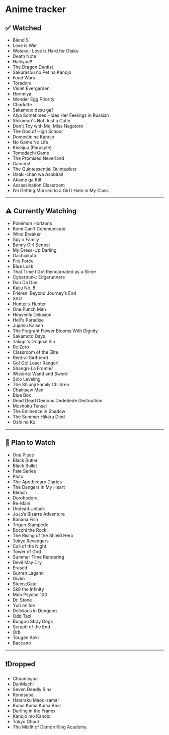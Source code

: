 # Anime tracker

## ✅ Watched  

- Blend S  
- Love is War  
- Wotakoi: Love is Hard for Otaku  
- Death Note  
- Haikyuu!!  
- The Dragon Dentist  
- Sakurasou no Pet na Kanojo  
- Food Wars  
- Toradora  
- Violet Evergarden  
- Horimiya  
- Wonder Egg Priority  
- Charlotte  
- Sakamoto desu ga?  
- Alya Sometimes Hides Her Feelings in Russian  
- Shikimori's Not Just a Cutie  
- Don't Toy with Me, Miss Nagatoro  
- The God of High School  
- Domestic na Kanojo  
- No Game No Life  
- Kiseijuu (Parasyte)  
- Tomodachi Game  
- The Promised Neverland  
- Gamers!  
- The Quintessential Quintuplets  
- Uzaki-chan wa Asobitai!  
- Akame ga Kill  
- Assassination Classroom  
- I’m Getting Married to a Girl I Hate in My Class

---

## ⚠️ Currently Watching  

- Pokémon Horizons  
- Komi Can't Communicate  
- Wind Breaker  
- Spy x Family  
- Bunny Girl Senpai  
- My Dress-Up Darling  
- Gachiakuta  
- Fire Force  
- Blue Lock  
- That Time I Got Reincarnated as a Slime  
- Cyberpunk: Edgerunners  
- Dan Da Dan  
- Kaiju No. 8  
- Frieren: Beyond Journey’s End
- SAO  
- Hunter x Hunter  
- One Punch Man  
- Heavenly Delusion  
- Hell's Paradise  
- Jujutsu Kaisen  
- The Fragrant Flower Blooms With Dignity  
- Sakamoto Days  
- Takopi's Original Sin  
- Re:Zero  
- Classroom of the Elite  
- Rent-a-Girlfriend  
- Go! Go! Loser Ranger!  
- Shangri-La Frontier  
- Wistoria: Wand and Sword  
- Solo Leveling  
- The Shiunji Family Children  
- Chainsaw Man  
- Blue Box  
- Dead Dead Demons Dededede Destruction  
- Mushoku Tensei  
- The Eminence in Shadow  
- The Summer Hikaru Died  
- Oshi no Ko  

---

## 📌 Plan to Watch  

- One Piece
- Black Butler  
- Black Bullet  
- Fate Series  
- Pluto  
- The Apothecary Diaries  
- The Dangers in My Heart  
- Bleach  
- Dorohedoro  
- Re-Main  
- Undead Unluck  
- JoJo’s Bizarre Adventure  
- Banana Fish  
- Trigun Stampede  
- Bocchi the Rock!  
- The Rising of the Shield Hero  
- Tokyo Revengers  
- Call of the Night  
- Tower of God  
- Summer Time Rendering  
- Devil May Cry  
- Erased  
- Gurren Lagann  
- Given  
- Steins;Gate  
- Sk8 the Infinity  
- Mob Psycho 100  
- Dr. Stone  
- Yuri on Ice  
- Delicious in Dungeon  
- Odd Taxi  
- Bungou Stray Dogs  
- Seraph of the End  
- Orb  
- Tougen Anki  
- Baccano  

---

## ❗Dropped  

- Chuunibyou  
- DanMachi  
- Seven Deadly Sins  
- Konosuba  
- Hataraku Maou-sama!  
- Kuma Kuma Kuma Bear  
- Darling in the Franxx  
- Kanojo mo Kanojo  
- Tokyo Ghoul  
- The Misfit of Demon King Academy  

